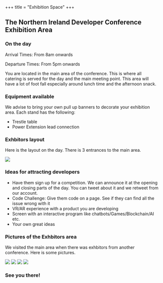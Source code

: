 +++
title = "Exhibition Space"
+++

<section class="row">
    <div class="main-container">
        <a id="top"></a>
        <main class="container generic">
            <div class="col-md-12 main">
                <h1>The Northern Ireland Developer Conference Exhibition Area</h1>
                <h3>On the day</h3>
                <p>Arrival Times: From 8am onwards</p>
                <p>Departure Times: From 5pm onwards</p>
                <p>
                 You are located in the main area of the conference. This is where all catering is served for the day and the main meeting point. This area will have a lot of foot fall especially around lunch time and the afternoon snack.
                </p>
                <h3>Equipment available</h3>
                <p>
                  We advise to bring your own pull up banners to decorate your exhibition area.
                  Each stand has the following:
                  <ul>
                    <li>Trestle table</li>
                    <li>Power Extension lead connection</li>
                  </ul>
                </p>
                <h3>Exhbitors layout</h3>
                <p>
                  Here is the layout on the day. There is 3 entrances to the main area.
                </p>
                <img src="/img/exhibtions/exhibtionsarea.png"/>
                <h3>Ideas for attracting developers</h3>
                <p>
                   <ul>
                     <li>Have them sign up for a competition. We can announce it at the opening and closing parts of the day. You can tweet about it and we retweet from our account.</li>
                     <li>Code Challenge: Give them code on a page. See if they can find all the issue wrong with it</li>
                     <li>VR/AR experience with a product you are developing</li>
                     <li>Screen with an interactive program like chatbots/Games/Blockchain/AI etc. </li>
                     <li>Your own great ideas</li>
                   </ul>
                </p>
                <h3>Pictures of the Exhbitors area</h3>
                <p>
                  We visited the main area when there was exhbitors from another conference. Here is some pictures.
                <p>
                <img src="img/exhibtions/"/>
                <img src="img/exhibtions/"/>
                <img src="img/exhibtions/"/>
                <img src="img/exhibtions/"/>
                <h3>See you there!</h3>
            </div>
        </main>
    </div>
</section>
